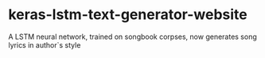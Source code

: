 # keras-lstm-text-generator-website
A LSTM neural network, trained on songbook corpses, now generates song lyrics in author`s style
